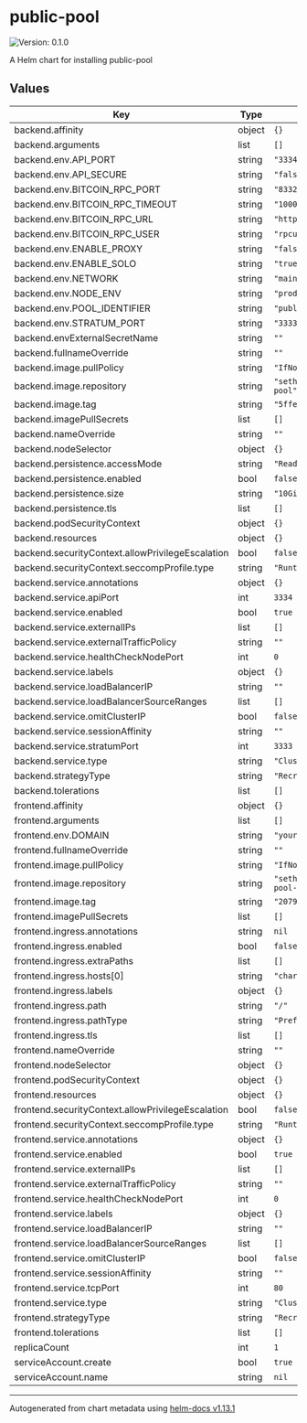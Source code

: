 # public-pool

![Version: 0.1.0](https://img.shields.io/badge/Version-0.1.0-informational?style=flat-square)

A Helm chart for installing public-pool

## Values

| Key | Type | Default | Description |
|-----|------|---------|-------------|
| backend.affinity | object | `{}` |  |
| backend.arguments | list | `[]` |  |
| backend.env.API_PORT | string | `"3334"` |  |
| backend.env.API_SECURE | string | `"false"` |  |
| backend.env.BITCOIN_RPC_PORT | string | `"8332"` |  |
| backend.env.BITCOIN_RPC_TIMEOUT | string | `"10000"` |  |
| backend.env.BITCOIN_RPC_URL | string | `"http://192.168.1.100"` |  |
| backend.env.BITCOIN_RPC_USER | string | `"rpcuser"` |  |
| backend.env.ENABLE_PROXY | string | `"false"` |  |
| backend.env.ENABLE_SOLO | string | `"true"` |  |
| backend.env.NETWORK | string | `"mainnet"` |  |
| backend.env.NODE_ENV | string | `"production"` |  |
| backend.env.POOL_IDENTIFIER | string | `"public-pool"` |  |
| backend.env.STRATUM_PORT | string | `"3333"` |  |
| backend.envExternalSecretName | string | `""` |  |
| backend.fullnameOverride | string | `""` |  |
| backend.image.pullPolicy | string | `"IfNotPresent"` |  |
| backend.image.repository | string | `"sethforprivacy/public-pool"` |  |
| backend.image.tag | string | `"5ffea44"` |  |
| backend.imagePullSecrets | list | `[]` |  |
| backend.nameOverride | string | `""` |  |
| backend.nodeSelector | object | `{}` |  |
| backend.persistence.accessMode | string | `"ReadWriteOnce"` |  |
| backend.persistence.enabled | bool | `false` |  |
| backend.persistence.size | string | `"10Gi"` |  |
| backend.persistence.tls | list | `[]` |  |
| backend.podSecurityContext | object | `{}` |  |
| backend.resources | object | `{}` |  |
| backend.securityContext.allowPrivilegeEscalation | bool | `false` |  |
| backend.securityContext.seccompProfile.type | string | `"RuntimeDefault"` |  |
| backend.service.annotations | object | `{}` |  |
| backend.service.apiPort | int | `3334` |  |
| backend.service.enabled | bool | `true` |  |
| backend.service.externalIPs | list | `[]` |  |
| backend.service.externalTrafficPolicy | string | `""` |  |
| backend.service.healthCheckNodePort | int | `0` |  |
| backend.service.labels | object | `{}` |  |
| backend.service.loadBalancerIP | string | `""` |  |
| backend.service.loadBalancerSourceRanges | list | `[]` |  |
| backend.service.omitClusterIP | bool | `false` |  |
| backend.service.sessionAffinity | string | `""` |  |
| backend.service.stratumPort | int | `3333` |  |
| backend.service.type | string | `"ClusterIP"` |  |
| backend.strategyType | string | `"Recreate"` |  |
| backend.tolerations | list | `[]` |  |
| frontend.affinity | object | `{}` |  |
| frontend.arguments | list | `[]` |  |
| frontend.env.DOMAIN | string | `"your-domain-here"` |  |
| frontend.fullnameOverride | string | `""` |  |
| frontend.image.pullPolicy | string | `"IfNotPresent"` |  |
| frontend.image.repository | string | `"sethforprivacy/public-pool-ui"` |  |
| frontend.image.tag | string | `"20798ec"` |  |
| frontend.imagePullSecrets | list | `[]` |  |
| frontend.ingress.annotations | string | `nil` |  |
| frontend.ingress.enabled | bool | `false` |  |
| frontend.ingress.extraPaths | list | `[]` |  |
| frontend.ingress.hosts[0] | string | `"chart-example.local"` |  |
| frontend.ingress.labels | object | `{}` |  |
| frontend.ingress.path | string | `"/"` |  |
| frontend.ingress.pathType | string | `"Prefix"` |  |
| frontend.ingress.tls | list | `[]` |  |
| frontend.nameOverride | string | `""` |  |
| frontend.nodeSelector | object | `{}` |  |
| frontend.podSecurityContext | object | `{}` |  |
| frontend.resources | object | `{}` |  |
| frontend.securityContext.allowPrivilegeEscalation | bool | `false` |  |
| frontend.securityContext.seccompProfile.type | string | `"RuntimeDefault"` |  |
| frontend.service.annotations | object | `{}` |  |
| frontend.service.enabled | bool | `true` |  |
| frontend.service.externalIPs | list | `[]` |  |
| frontend.service.externalTrafficPolicy | string | `""` |  |
| frontend.service.healthCheckNodePort | int | `0` |  |
| frontend.service.labels | object | `{}` |  |
| frontend.service.loadBalancerIP | string | `""` |  |
| frontend.service.loadBalancerSourceRanges | list | `[]` |  |
| frontend.service.omitClusterIP | bool | `false` |  |
| frontend.service.sessionAffinity | string | `""` |  |
| frontend.service.tcpPort | int | `80` |  |
| frontend.service.type | string | `"ClusterIP"` |  |
| frontend.strategyType | string | `"Recreate"` |  |
| frontend.tolerations | list | `[]` |  |
| replicaCount | int | `1` |  |
| serviceAccount.create | bool | `true` |  |
| serviceAccount.name | string | `nil` |  |

----------------------------------------------
Autogenerated from chart metadata using [helm-docs v1.13.1](https://github.com/norwoodj/helm-docs/releases/v1.13.1)
